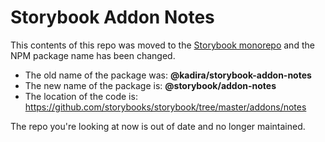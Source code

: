 # Storybook Addon Notes

This contents of this repo was moved to the [Storybook monorepo](https://github.com/storybooks/storybook/) and the NPM package name has been changed.

- The old name of the package was: **@kadira/storybook-addon-notes**
- The new name of the package is: **@storybook/addon-notes**
- The location of the code is: https://github.com/storybooks/storybook/tree/master/addons/notes

The repo you're looking at now is out of date and no longer maintained.
